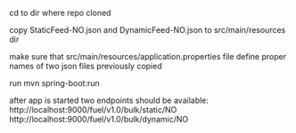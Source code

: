 cd to dir where repo cloned

copy StaticFeed-NO.json and DynamicFeed-NO.json to src/main/resources dir

make sure that src/main/resources/application.properties file define proper names of two json files previously copied

run mvn spring-boot:run

after app is started two endpoints should be available:
http://localhost:9000/fuel/v1.0/bulk/static/NO
http://localhost:9000/fuel/v1.0/bulk/dynamic/NO